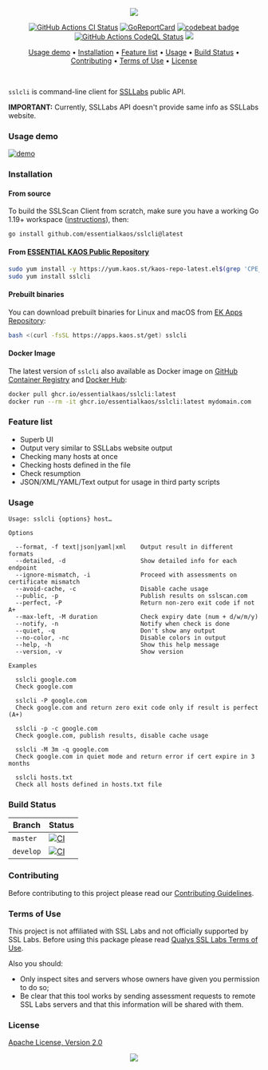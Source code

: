 <p align="center"><a href="#readme"><img src="https://gh.kaos.st/sslcli.svg"/></a></p>

<p align="center">
  <a href="https://kaos.sh/w/sslcli/ci"><img src="https://kaos.sh/w/sslcli/ci.svg" alt="GitHub Actions CI Status" /></a>
  <a href="https://kaos.sh/r/sslcli"><img src="https://kaos.sh/r/sslcli.svg" alt="GoReportCard" /></a>
  <a href="https://kaos.sh/b/sslcli"><img src="https://kaos.sh/b/edc52bb1-c807-470b-8466-b86cc0cfcdbe.svg" alt="codebeat badge" /></a>
  <a href="https://kaos.sh/w/sslcli/codeql"><img src="https://kaos.sh/w/sslcli/codeql.svg" alt="GitHub Actions CodeQL Status" /></a>
  <a href="#license"><img src="https://gh.kaos.st/apache2.svg"></a>
</p>

<p align="center"><a href="#usage-demo">Usage demo</a> • <a href="#installation">Installation</a> • <a href="#feature-list">Feature list</a> • <a href="#usage">Usage</a> • <a href="#build-status">Build Status</a> • <a href="#contributing">Contributing</a> • <a href="#terms-of-use">Terms of Use</a> • <a href="#license">License</a></p>

<br/>

`sslcli` is command-line client for <a href="https://www.ssllabs.com">SSLLabs</a> public API.

**IMPORTANT:** Currently, SSLLabs API doesn't provide same info as SSLLabs website.

### Usage demo

[![demo](https://gh.kaos.st/sslcli-200.gif)](#usage-demo)

### Installation

#### From source

To build the SSLScan Client from scratch, make sure you have a working Go 1.19+ workspace ([instructions](https://golang.org/doc/install)), then:

```
go install github.com/essentialkaos/sslcli@latest
```

#### From [ESSENTIAL KAOS Public Repository](https://yum.kaos.st)

```bash
sudo yum install -y https://yum.kaos.st/kaos-repo-latest.el$(grep 'CPE_NAME' /etc/os-release | tr -d '"' | cut -d':' -f5).noarch.rpm
sudo yum install sslcli
```

#### Prebuilt binaries

You can download prebuilt binaries for Linux and macOS from [EK Apps Repository](https://apps.kaos.st/sslcli/latest):

```bash
bash <(curl -fsSL https://apps.kaos.st/get) sslcli
```

#### Docker Image

The latest version of `sslcli` also available as Docker image on [GitHub Container Registry](https://kaos.sh/p/sslcli) and [Docker Hub](https://kaos.sh/d/sslcli):

```bash
docker pull ghcr.io/essentialkaos/sslcli:latest
docker run --rm -it ghcr.io/essentialkaos/sslcli:latest mydomain.com
```

### Feature list

* Superb UI
* Output very similar to SSLLabs website output
* Checking many hosts at once
* Checking hosts defined in the file
* Check resumption
* JSON/XML/YAML/Text output for usage in third party scripts

### Usage

```
Usage: sslcli {options} host…

Options

  --format, -f text|json|yaml|xml    Output result in different formats
  --detailed, -d                     Show detailed info for each endpoint
  --ignore-mismatch, -i              Proceed with assessments on certificate mismatch
  --avoid-cache, -c                  Disable cache usage
  --public, -p                       Publish results on sslscan.com
  --perfect, -P                      Return non-zero exit code if not A+
  --max-left, -M duration            Check expiry date (num + d/w/m/y)
  --notify, -n                       Notify when check is done
  --quiet, -q                        Don't show any output
  --no-color, -nc                    Disable colors in output
  --help, -h                         Show this help message
  --version, -v                      Show version

Examples

  sslcli google.com
  Check google.com

  sslcli -P google.com
  Check google.com and return zero exit code only if result is perfect (A+)

  sslcli -p -c google.com
  Check google.com, publish results, disable cache usage

  sslcli -M 3m -q google.com
  Check google.com in quiet mode and return error if cert expire in 3 months

  sslcli hosts.txt
  Check all hosts defined in hosts.txt file
```

### Build Status

| Branch | Status |
|------------|--------|
| `master` | [![CI](https://kaos.sh/w/sslcli/ci.svg?branch=master)](https://kaos.sh/w/sslcli/ci?query=branch:master) |
| `develop` | [![CI](https://kaos.sh/w/sslcli/ci.svg?branch=develop)](https://kaos.sh/w/sslcli/ci?query=branch:develop) |

### Contributing

Before contributing to this project please read our [Contributing Guidelines](https://github.com/essentialkaos/contributing-guidelines#contributing-guidelines).

### Terms of Use

This project is not affiliated with SSL Labs and not officially supported by SSL Labs. Before using this package please read [Qualys SSL Labs Terms of Use](https://www.ssllabs.com/downloads/Qualys_SSL_Labs_Terms_of_Use.pdf).

Also you should:

* Only inspect sites and servers whose owners have given you permission to do so;
* Be clear that this tool works by sending assessment requests to remote SSL Labs servers and that this information will be shared with them.

### License

[Apache License, Version 2.0](https://www.apache.org/licenses/LICENSE-2.0)

<p align="center"><a href="https://essentialkaos.com"><img src="https://gh.kaos.st/ekgh.svg"/></a></p>
